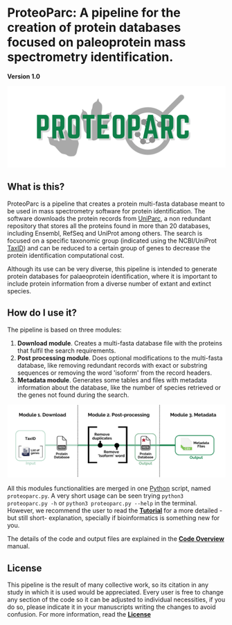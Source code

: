 # ProteoParc: A pipeline for the creation of protein databases focused on paleoprotein mass spectrometry identification.

**Version 1.0**

![](images/PROTEOPARC_logo.png)

## What is this?

ProteoParc is a pipeline that creates a protein multi-fasta database meant to be used in mass spectrometry software for protein identification. The software downloads the protein records from [UniParc](https://www.uniprot.org/help/uniparc), a non redundant repository that stores all the proteins found in more than 20 databases, including Ensembl, RefSeq and UniProt among others. The search is focused on a specific taxonomic group (indicated using the NCBI/UniProt [TaxID](https://www.ncbi.nlm.nih.gov/books/NBK53758/#_taxonomyqs_Data_Model_)) and can be reduced to a certain group of genes to decrease the protein identification computational cost.

Although its use can be very diverse, this pipeline is intended to generate protein databases for palaeoprotein identification, where it is important to include protein information from a diverse number of extant and extinct species.

## How do I use it?

The pipeline is based on three modules:

1.  **Download module**. Creates a multi-fasta database file with the proteins that fulfil the search requirements.
2.  **Post processing module**. Does optional modifications to the multi-fasta database, like removing redundant records with exact or substring sequences or removing the word 'isoform' from the record headers.
3.  **Metadata module**. Generates some tables and files with metadata information about the database, like the number of species retrieved or the genes not found during the search.

![*Pipeline's workflow, the elements in square brackets mean optional inputs or actions*](images/Workflow_pipeline_2.0_background.png)

All this modules functionalities are merged in one [Python](https://www.python.org) script, named `proteoparc.py`. A very short usage can be seen trying `python3 proteoparc.py -h` or `python3 proteoparc.py --help` in the terminal. However, we recommend the user to read the [**Tutorial**](documentation/tutorial.md) for a more detailed -but still short- explanation, specially if bioinformatics is something new for you.

The details of the code and output files are explained in the [**Code Overview**](documentation/code.md) manual.

## License

This pipeline is the result of many collective work, so its citation in any study in which it is used would be appreciated. Every user is free to change any section of the code so it can be adjusted to individual necessities, if you do so, please indicate it in your manuscripts writing the changes to avoid confusion. For more information, read the [**License**](LICENSE.md)
